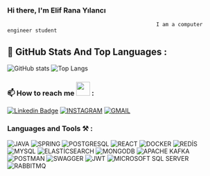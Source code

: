 ### Hi there, I'm Elif Rana Yılancı  
                                                    I am a computer engineer student




## 📌 GitHub Stats And Top Languages :

![GitHub stats](https://github-readme-stats.vercel.app/api?username=ElifRana&theme=blue-green)
![Top Langs](https://github-readme-stats.vercel.app/api/top-langs/?username=ElifRana&layout=compact&theme=midnight-purple)


### 📫 How to reach me <img src="https://github.com/canozyigiit/canozyigiit/blob/main/handshake.gif" height="32px"> :


[![Linkedin Badge](https://img.shields.io/badge/ElifRana-%20on%20linkedin-blue?style=for-the-badge&logo=linkedin)](https://www.linkedin.com/in/elif-rana-y%C4%B1lanc%C4%B1-1ba3801a3///)
[![INSTAGRAM](https://img.shields.io/badge/Instagram-E4405F?style=for-the-badge&logo=instagram&logoColor=white)](https://www.instagram.com/elifranaylnc/) 
[![GMAIL](https://img.shields.io/badge/Gmail-D14836?style=for-the-badge&logo=gmail&logoColor=white)](mailto:elifranaylnc61@gmail.com)                                                                                                                                              

### Languages and Tools ⚒ :

![JAVA](https://img.shields.io/badge/Java-ED8B00?style=for-the-badge&logo=java&logoColor=white)
![SPRING](https://img.shields.io/badge/Spring-6DB33F?style=for-the-badge&logo=spring&logoColor=white)
![POSTGRESQL](https://img.shields.io/badge/PostgreSQL-316192?style=for-the-badge&logo=postgresql&logoColor=white)
![REACT](https://img.shields.io/badge/React-20232A?style=for-the-badge&logo=react&logoColor=61DAFB)
![DOCKER](https://img.shields.io/badge/docker-%230db7ed.svg?style=for-the-badge&logo=docker&logoColor=white)
![REDİS](https://img.shields.io/badge/redis-CC0000.svg?&style=for-the-badge&logo=redis&logoColor=white)
![MYSQL](https://img.shields.io/badge/MySQL-00000F?style=for-the-badge&logo=mysql&logoColor=white)
![ELASTİCSEARCH](https://img.shields.io/badge/Elastic_Search-005571?style=for-the-badge&logo=elasticsearch&logoColor=white)
![MONGODB](https://img.shields.io/badge/MongoDB-4EA94B?style=for-the-badge&logo=mongodb&logoColor=white)
![APACHE KAFKA](https://img.shields.io/badge/Apache%20Kafka-000?style=for-the-badge&logo=apachekafka)
![POSTMAN](https://img.shields.io/badge/Postman-FF6C37?style=for-the-badge&logo=postman&logoColor=white)
![SWAGGER](https://img.shields.io/badge/-Swagger-%23Clojure?style=for-the-badge&logo=swagger&logoColor=white)
![JWT](https://img.shields.io/badge/JWT-black?style=for-the-badge&logo=JSON%20web%20tokens)
![MICROSOFT SQL SERVER](https://img.shields.io/badge/Microsoft%20SQL%20Server-CC2927?style=for-the-badge&logo=microsoft%20sql%20server&logoColor=white)
![RABBITMQ](https://img.shields.io/badge/rabbitmq-%23FF6600.svg?&style=for-the-badge&logo=rabbitmq&logoColor=white)



